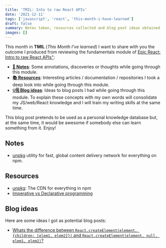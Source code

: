```yaml
---
title: 'TMIL: Into to raw React APIs'
date: '2021-12-11'
tags: ['javascript', 'react', 'this-month-i-have-learned']
draft: false
summary: Notes taken, resources collected and blog post ideas obtained from EpicReact lesson
images: []
---
```


This month in **TMIL** (_This Month I've learned_) I want to share with you the outcome I produced from reviewing the fundamentals module of [Epic React: Intro to raw React APIs"](https://epicreact.dev/learn):

- [**📓 Notes**](#notes): Some annotations, discoveries or thoughts while going through this module.
- [**📚 Resources**](#resources): Interesting articles / documentation / repositories I took a deep look into while going through this module.
- [**💡🗒 Blog ideas**](#blog-ideas): Ideas to blog posts I had while going through this module. To explain these concepts with my own words will consolidate my JS/web/React knowledge and I will train my writing skills at the same time.

This blog post pretends to be used as a personal knowledge database but, at the same time, it would be awesome if somebody else can learn something from it. Enjoy!

## Notes

- [unpkg](https://unpkg.com/) utility for fast, global content delivery network
  for everything on npm.

## Resources

- [unpkg](https://unpkg.com/): The CDN for everything in npm
- [Imperative vs Declarative programming](https://ui.dev/imperative-vs-declarative-programming/)

## Blog ideas

Here are some ideas I got as potential blog posts:

- [Whats the difference between `React.createElement(element, {children: [elem1, elem2]})` and `React.createElement(element, null, elem1, elem2)`?](https://github.com/oscard0m/web/issues/94)
